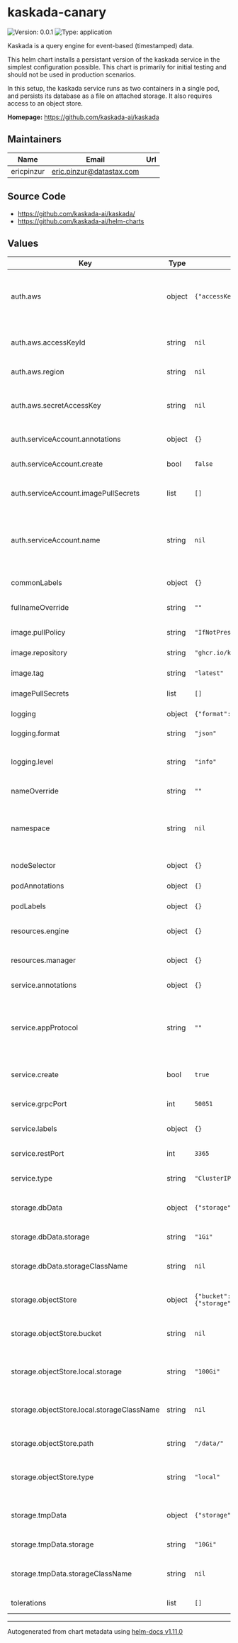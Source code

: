 # kaskada-canary

![Version: 0.0.1](https://img.shields.io/badge/Version-0.0.1-informational?style=flat-square) ![Type: application](https://img.shields.io/badge/Type-application-informational?style=flat-square)

Kaskada is a query engine for event-based (timestamped) data.

This helm chart installs a persistant version of the kaskada service in the simplest configuration possible.
This chart is primarily for initial testing and should not be used in production scenarios.

In this setup, the kaskada service runs as two containers in a single pod, and persists its database
as a file on attached storage. It also requires access to an object store.

**Homepage:** <https://github.com/kaskada-ai/kaskada>

## Maintainers

| Name | Email | Url |
| ---- | ------ | --- |
| ericpinzur | <eric.pinzur@datastax.com> |  |

## Source Code

* <https://github.com/kaskada-ai/kaskada/>
* <https://github.com/kaskada-ai/helm-charts>

## Values

| Key | Type | Default | Description |
|-----|------|---------|-------------|
| auth.aws | object | `{"accessKeyId":null,"region":null,"secretAccessKey":null}` | Instead, consider using IRSA authenication via the `auth.serviceAccount` values below. |
| auth.aws.accessKeyId | string | `nil` | An AWS access key id that has permisison to write to the bucket & path |
| auth.aws.region | string | `nil` | The region where the S3 bucket exists |
| auth.aws.secretAccessKey | string | `nil` | An AWS secret access key that has permisison to write to the bucket & prefix |
| auth.serviceAccount.annotations | object | `{}` | Annotations for the service account |
| auth.serviceAccount.create | bool | `false` | Specifies whether a ServiceAccount should be created |
| auth.serviceAccount.imagePullSecrets | list | `[]` | Image pull secrets for the service account |
| auth.serviceAccount.name | string | `nil` | The name of the ServiceAccount to use. If not set and create is true, a name is generated using the fullname template |
| commonLabels | object | `{}` | Labels to apply to all resources |
| fullnameOverride | string | `""` | Overrides the chart's computed fullname |
| image.pullPolicy | string | `"IfNotPresent"` | Docker image pull policy |
| image.repository | string | `"ghcr.io/kaskada-ai/kaskada/engine"` | Docker image repository |
| image.tag | string | `"latest"` | Overrides the image tag whose |
| imagePullSecrets | list | `[]` | Image pull secrets for Docker images |
| logging | object | `{"format":"json","level":"info"}` | Configures logging output for the pod. |
| logging.format | string | `"json"` | Either `json` or `console` |
| logging.level | string | `"info"` | Note that sensitive information may exist in logs if the `debug` level is used |
| nameOverride | string | `""` | Overrides the chart's name |
| namespace | string | `nil` | The name of the Namespace to deploy into. If not set, `.Release.Namespace` is used |
| nodeSelector | object | `{}` | Node selector for the pod |
| podAnnotations | object | `{}` | Annotations to add to the pod |
| podLabels | object | `{}` | Labels to add to the pod |
| resources.engine | object | `{}` | Resource requests and limits for the engine container |
| resources.manager | object | `{}` | Resource requests and limits for the manager container |
| service.annotations | object | `{}` | Annotations to add to the service |
| service.appProtocol | string | `""` | Adds the appProtocol field to the service. This allows to work with istio protocol selection. Ex: "http" or "tcp" |
| service.create | bool | `true` | Specifies whether a Service should be created |
| service.grpcPort | int | `50051` | The port for exposing the gRPC service |
| service.labels | object | `{}` | Labels to add to the service |
| service.restPort | int | `3365` | The port for exposing the REST service |
| service.type | string | `"ClusterIP"` | The type of service to create |
| storage.dbData | object | `{"storage":"1Gi","storageClassName":null}` | Configures the database storage for the kaskada service |
| storage.dbData.storage | string | `"1Gi"` | The size of the database volume |
| storage.dbData.storageClassName | string | `nil` | The type of storage used to provision the persisted database volume |
| storage.objectStore | object | `{"bucket":null,"local":{"storage":"100Gi","storageClassName":null},"path":"/data/","type":"local"}` | Configures the primary storage for the kaskada service |
| storage.objectStore.bucket | string | `nil` | The name of the bucket or container to use for storing data |
| storage.objectStore.local.storage | string | `"100Gi"` | The size of the data storage volume when using local storage. |
| storage.objectStore.local.storageClassName | string | `nil` | The type of storage used to provision the local data volume. |
| storage.objectStore.path | string | `"/data/"` | The bucket path prefix to use for storing data |
| storage.objectStore.type | string | `"local"` | If `s3`, configure authentication to s3 in the `auth` section below |
| storage.tmpData | object | `{"storage":"10Gi","storageClassName":null}` | Configures temporary storage for the kaskada service |
| storage.tmpData.storage | string | `"10Gi"` | The size of the temporary volume |
| storage.tmpData.storageClassName | string | `nil` | The type of storage used to provision the temporary volume |
| tolerations | list | `[]` | Tolerations for the pod |

----------------------------------------------
Autogenerated from chart metadata using [helm-docs v1.11.0](https://github.com/norwoodj/helm-docs/releases/v1.11.0)
